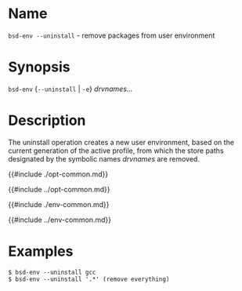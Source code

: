 # Name

`bsd-env --uninstall` - remove packages from user environment

# Synopsis

`bsd-env` {`--uninstall` | `-e`} *drvnames…*

# Description

The uninstall operation creates a new user environment, based on the
current generation of the active profile, from which the store paths
designated by the symbolic names *drvnames* are removed.

{{#include ./opt-common.md}}

{{#include ../opt-common.md}}

{{#include ./env-common.md}}

{{#include ../env-common.md}}

# Examples

```console
$ bsd-env --uninstall gcc
$ bsd-env --uninstall '.*' (remove everything)
```
